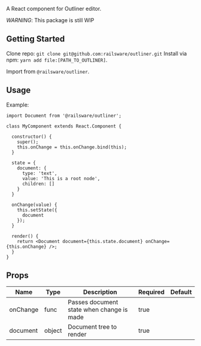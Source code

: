 A React component for Outliner editor.

*WARNING*: This package is still WIP

## Getting Started

Clone repo: `git clone git@github.com:railsware/outliner.git`
Install via npm: `yarn add file:[PATH_TO_OUTLINER]`.

Import from `@railsware/outliner`.


## Usage

Example:

```
import Document from '@railsware/outliner';

class MyComponent extends React.Component {

  constructor() {
    super();
    this.onChange = this.onChange.bind(this);
  }

  state = {
    document: {
      type: 'text',
      value: 'This is a root node',
      children: []
    }
  }

  onChange(value) {
    this.setState({
      document
    });
  }

  render() {
    return <Document document={this.state.document} onChange={this.onChange} />;
  }
}
```

## Props
| Name            | Type                    | Description                                                 | Required  | Default                    |
|-----------------|-------------------------|-------------------------------------------------------------|-----------|----------------------------|
| onChange        | func                    | Passes document state when change is made                   | true      |                            |
| document        | object                  | Document tree to render                                     | true      |                            |
